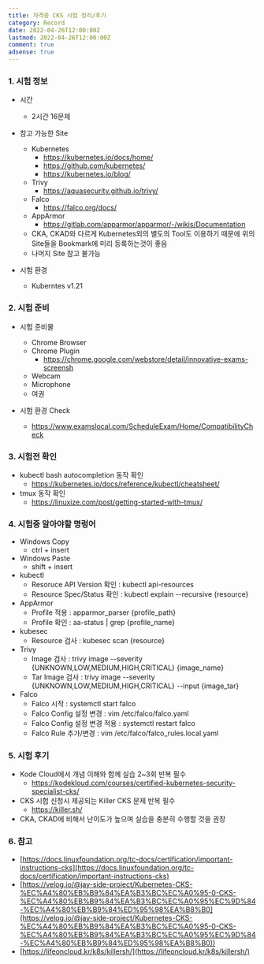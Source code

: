 ```yaml
---
title: 자격증 CKS 시험 정리/후기
category: Record
date: 2022-04-26T12:00:00Z
lastmod: 2022-04-26T12:00:00Z
comment: true
adsense: true
---
```


### 1. 시험 정보

* 시간
  * 2시간 16문제

* 참고 가능한 Site
  * Kubernetes
    * https://kubernetes.io/docs/home/
    * https://github.com/kubernetes/
    * https://kubernetes.io/blog/
  * Trivy
    * https://aquasecurity.github.io/trivy/
  * Falco
    * https://falco.org/docs/
  * AppArmor
    * https://gitlab.com/apparmor/apparmor/-/wikis/Documentation
  * CKA, CKAD와 다르게 Kubernetes외의 별도의 Tool도 이용하기 때문에 위의 Site들을 Bookmark에 미리 등록하는것이 좋음
  * 나머지 Site 참고 불가능

* 시험 환경
  * Kuberntes v1.21

### 2. 시험 준비

* 시험 준비물
  * Chrome Browser
  * Chrome Plugin
    * https://chrome.google.com/webstore/detail/innovative-exams-screensh
  * Webcam
  * Microphone
  * 여권

* 시험 환경 Check
  * https://www.examslocal.com/ScheduleExam/Home/CompatibilityCheck

### 3. 시험전 확인

* kubectl bash autocompletion 동작 확인
  * https://kubernetes.io/docs/reference/kubectl/cheatsheet/
* tmux 동작 확인
  * https://linuxize.com/post/getting-started-with-tmux/

### 4. 시험중 알아야할 명렁어

* Windows Copy
  * ctrl + insert
* Windows Paste
  * shift + insert
* kubectl
  * Resoruce API Version 확인 : kubectl api-resources
  * Resource Spec/Status 확인 : kubectl explain --recursive {resource}
* AppArmor
  * Profile 적용 : apparmor_parser {profile_path}
  * Profile 확인 : aa-status | grep {profile_name}
* kubesec
  * Resource 검사 : kubesec scan {resource}
* Trivy
  * Image 검사 : trivy image --severity {UNKNOWN,LOW,MEDIUM,HIGH,CRITICAL} {image_name}
  * Tar Image 검사 : trivy image --severity {UNKNOWN,LOW,MEDIUM,HIGH,CRITICAL} --input {image_tar}
* Falco
  * Falco 시작 : systemctl start falco
  * Falco Config 설정 변경 : vim /etc/falco/falco.yaml
  * Falco Config 설정 변경 적용 : systemctl restart falco
  * Falco Rule 추가/변경 : vim /etc/falco/falco_rules.local.yaml

### 5. 시험 후기

* Kode Cloud에서 개념 이해와 함께 실습 2~3회 반복 필수
  * https://kodekloud.com/courses/certified-kubernetes-security-specialist-cks/
* CKS 시험 신청시 제공되는 Killer CKS 문제 반복 필수
  * https://killer.sh/
* CKA, CKAD에 비해서 난이도가 높으며 실습을 충분히 수행할 것을 권장

### 6. 참고

* [https://docs.linuxfoundation.org/tc-docs/certification/important-instructions-cks](https://docs.linuxfoundation.org/tc-docs/certification/important-instructions-cks)
* [https://velog.io/@jay-side-project/Kubernetes-CKS-%EC%A4%80%EB%B9%84%EA%B3%BC%EC%A0%95-0-CKS-%EC%A4%80%EB%B9%84%EA%B3%BC%EC%A0%95%EC%9D%84-%EC%A4%80%EB%B9%84%ED%95%98%EA%B8%B0](https://velog.io/@jay-side-project/Kubernetes-CKS-%EC%A4%80%EB%B9%84%EA%B3%BC%EC%A0%95-0-CKS-%EC%A4%80%EB%B9%84%EA%B3%BC%EC%A0%95%EC%9D%84-%EC%A4%80%EB%B9%84%ED%95%98%EA%B8%B0))
* [https://lifeoncloud.kr/k8s/killersh/](https://lifeoncloud.kr/k8s/killersh/)
